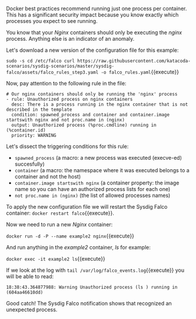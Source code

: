 Docker best practices recommend running just one process per container. This has a significant security impact because you know exactly which processes you expect to see running.

You know that your *Nginx* containers should only be executing the *nginx* process. Anything else is an indicator of an anomaly.

Let's download a new version of the configuration file for this example:

`
sudo -s
cd /etc/falco
curl https://raw.githubusercontent.com/katacoda-scenarios/sysdig-scenarios/master/sysdig-falco/assets/falco_rules_step3.yaml -o falco_rules.yaml
`{{execute}}

Now, pay attention to the following rule in the file:

   ```
   # Our nginx containers should only be running the 'nginx' process
   - rule: Unauthorized process on nginx containers
     desc: There is a process running in the nginx container that is not described in the template
     condition: spawned_process and container and container.image startswith nginx and not proc.name in (nginx)
     output: Unauthorized process (%proc.cmdline) running in (%container.id)
     priority: WARNING
   ```

Let's dissect the triggering conditions for this rule:
 - `spawned_process` (a macro: a new process was executed (execve-ed) succesfully)
 - `container` (a macro: the namespace where it was executed belongs to a container and not the host)
 - `container.image startswith nginx` (a container property: the image name so you can have an authorized process lists for each one)
 - `not proc.name in (nginx)` (the list of allowed processes names)

To apply the new configuration file we will restart the Sysdig Falco container: `docker restart falco`{{execute}}.

Now we need to run a new *Nginx* container:

`docker run -d -P --name example2 nginx`{{execute}}

And run anything in the *example2* container, *ls* for example:

`docker exec -it example2 ls`{{execute}}

If we look at the log with `tail /var/log/falco_events.log`{{execute}} you will be able to read:

   ```
   18:38:43.364877988: Warning Unauthorized process (ls ) running in (604aa46610dd)
   ```

Good catch! The Sysdig Falco notification shows that recognized an unexpected process.
